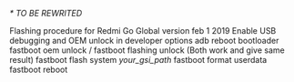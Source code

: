 _* TO BE REWRITED_

Flashing procedure for Redmi Go Global version feb 1 2019
Enable USB debugging and OEM unlock in developer options
adb reboot bootloader
fastboot oem unlock / fastboot flashing unlock (Both work and give same result)
fastboot flash system _your_gsi_path_
fastboot format userdata
fastboot reboot